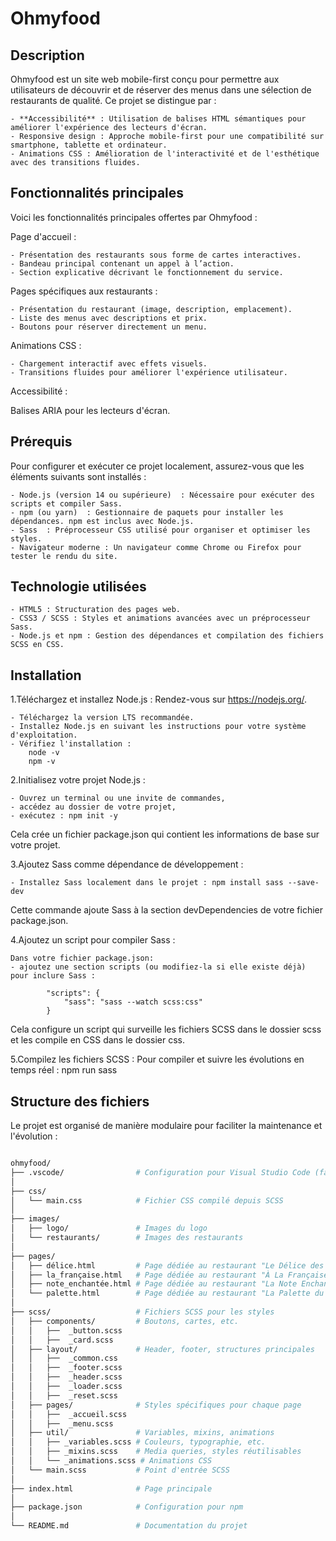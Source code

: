 # Ohmyfood

## Description

Ohmyfood est un site web mobile-first conçu pour permettre aux utilisateurs de découvrir et de réserver des menus dans une sélection de restaurants de qualité. Ce projet se distingue par :

    - **Accessibilité** : Utilisation de balises HTML sémantiques pour améliorer l'expérience des lecteurs d'écran.
    - Responsive design : Approche mobile-first pour une compatibilité sur smartphone, tablette et ordinateur.
    - Animations CSS : Amélioration de l'interactivité et de l'esthétique avec des transitions fluides.

## Fonctionnalités principales

Voici les fonctionnalités principales offertes par Ohmyfood :

Page d'accueil :

    - Présentation des restaurants sous forme de cartes interactives.
    - Bandeau principal contenant un appel à l’action.
    - Section explicative décrivant le fonctionnement du service.

Pages spécifiques aux restaurants :

    - Présentation du restaurant (image, description, emplacement).
    - Liste des menus avec descriptions et prix.
    - Boutons pour réserver directement un menu.

Animations CSS :

    - Chargement interactif avec effets visuels.
    - Transitions fluides pour améliorer l'expérience utilisateur.

Accessibilité :

Balises ARIA pour les lecteurs d'écran.

## Prérequis

Pour configurer et exécuter ce projet localement, assurez-vous que les éléments suivants sont installés :

    - Node.js (version 14 ou supérieure)  : Nécessaire pour exécuter des scripts et compiler Sass.
    - npm (ou yarn)  : Gestionnaire de paquets pour installer les dépendances. npm est inclus avec Node.js.
    - Sass  : Préprocesseur CSS utilisé pour organiser et optimiser les styles. 
    - Navigateur moderne : Un navigateur comme Chrome ou Firefox pour tester le rendu du site.

## Technologie utilisées

    - HTML5 : Structuration des pages web.
    - CSS3 / SCSS : Styles et animations avancées avec un préprocesseur Sass.
    - Node.js et npm : Gestion des dépendances et compilation des fichiers SCSS en CSS.

## Installation

1.Téléchargez et installez Node.js : Rendez-vous sur <https://nodejs.org/>.

    - Téléchargez la version LTS recommandée.
    - Installez Node.js en suivant les instructions pour votre système d'exploitation.
    - Vérifiez l'installation :
        node -v
        npm -v

2.Initialisez votre projet Node.js :

    - Ouvrez un terminal ou une invite de commandes,
    - accédez au dossier de votre projet,
    - exécutez : npm init -y
Cela crée un fichier package.json qui contient les informations de base sur votre projet.

3.Ajoutez Sass comme dépendance de développement :

    - Installez Sass localement dans le projet : npm install sass --save-dev

Cette commande ajoute Sass à la section devDependencies de votre fichier package.json.

4.Ajoutez un script pour compiler Sass :

    Dans votre fichier package.json:
    - ajoutez une section scripts (ou modifiez-la si elle existe déjà) pour inclure Sass :

            "scripts": {
                "sass": "sass --watch scss:css"
            }
Cela configure un script qui surveille les fichiers SCSS dans le dossier scss et les compile en CSS dans le dossier css.

5.Compilez les fichiers SCSS :
Pour compiler et suivre les évolutions en temps réel : npm run sass

## Structure des fichiers

Le projet est organisé de manière modulaire pour faciliter la maintenance et l'évolution :

```sh

ohmyfood/
├── .vscode/                # Configuration pour Visual Studio Code (facultatif)
│
├── css/
│   └── main.css            # Fichier CSS compilé depuis SCSS
│
├── images/
│   ├── logo/               # Images du logo
│   └── restaurants/        # Images des restaurants
│
├── pages/
│   ├── délice.html         # Page dédiée au restaurant "Le Délice des Sens"
│   ├── la_française.html   # Page dédiée au restaurant "À La Française"
│   ├── note_enchantée.html # Page dédiée au restaurant "La Note Enchantée"
│   └── palette.html        # Page dédiée au restaurant "La Palette du Goût"
│
├── scss/                   # Fichiers SCSS pour les styles
│   ├── components/         # Boutons, cartes, etc.
│   │   ├──  _button.scss   
│   │   ├──  _card.scss 
│   ├── layout/             # Header, footer, structures principales
│   │   ├──  _common.css     
│   │   ├──  _footer.scss
│   │   ├──  _header.scss
│   │   ├──  _loader.scss
│   │   ├──  _reset.scss
│   ├── pages/              # Styles spécifiques pour chaque page
│   │   ├──  _accueil.scss
│   │   ├──  _menu.scss
│   ├── util/               # Variables, mixins, animations
│   │   ├── _variables.scss # Couleurs, typographie, etc.
│   │   ├── _mixins.scss    # Media queries, styles réutilisables
│   │   └── _animations.scss # Animations CSS
│   └── main.scss           # Point d'entrée SCSS
│
├── index.html              # Page principale
│
├── package.json            # Configuration pour npm
│
└── README.md               # Documentation du projet


